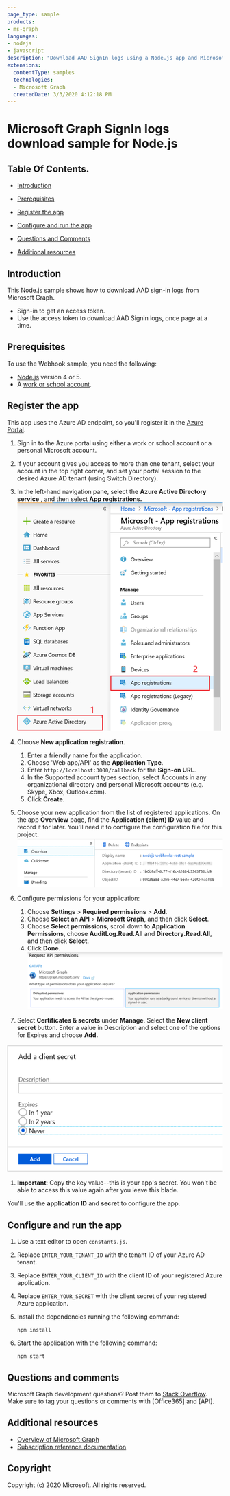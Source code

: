 ```yaml
---
page_type: sample 
products:
- ms-graph
languages:
- nodejs
- javascript
description: "Download AAD SignIn logs using a Node.js app and Microsoft Graph API's."
extensions:
  contentType: samples
  technologies:
  - Microsoft Graph
  createdDate: 3/3/2020 4:12:18 PM
---
```

# Microsoft Graph SignIn logs download sample for Node.js

## Table Of Contents. ##
* [Introduction](#introduction)

* [Prerequisites](#prerequisites)

* [Register the app](#Register-the-app)

* [Configure and run the app](#Configure-and-run-the-web-app)

* [Questions and Comments](#Questions-and-Comments)

* [Additional resources](#Additional-resources)


## Introduction
<a name="introduction"></a>

This Node.js sample shows how to download AAD sign-in logs from Microsoft Graph. 

- Sign-in to get an access token.
- Use the access token to download AAD Signin logs, once page at a time.


## Prerequisites
<a name="prerequisites"></a>

To use the Webhook sample, you need the following:

- [Node.js](https://nodejs.org/) version 4 or 5.
- A [work or school account](http://dev.office.com/devprogram).

## Register the app
<a name="Register-the-app"></a>

This app uses the Azure AD endpoint, so you'll register it in the [Azure Portal](https://ms.portal.azure.com/#blade/Microsoft_AAD_IAM/ApplicationsListBlade).

1. Sign in to the Azure portal using either a work or school account or a personal Microsoft account.
1. If your account gives you access to more than one tenant, select your account in the top right corner, and set your portal session to the desired Azure AD tenant (using Switch Directory).
1. In the left-hand navigation pane, select the **Azure Active Directory service** , and then select **App registrations.**
![](readme-images/registrations.png)

1. Choose **New application registration**.

    1. Enter a friendly name for the application.
    1. Choose 'Web app/API' as the **Application Type**.
    1. Enter `http://localhost:3000/callback` for the **Sign-on URL**.
    1. In the Supported account types section, select Accounts in any organizational directory and personal Microsoft accounts (e.g. Skype, Xbox, Outlook.com).
    1. Click **Create**.

1. Choose your new application from the list of registered applications.
On the app **Overview** page, find the **Application (client) ID** value and record it for later. You'll need it to configure the configuration file for this project. 
![](readme-images/client.png)
1. Configure permissions for your application:

    1. Choose **Settings** > **Required permissions** > **Add**.
    1. Choose **Select an API** > **Microsoft Graph**, and then click **Select**.
    1. Choose **Select permissions**, scroll down to **Application Permissions**, choose **AuditLog.Read.All** and **Directory.Read.All**, and then click **Select**.
    1. Click **Done**.
    ![](readme-images/permissions.png)

1. Select **Certificates & secrets** under **Manage**. Select the **New client secret** button. Enter a value in Description and select one of the options for Expires and choose **Add.**

![](readme-images/secrets.png)

1. **Important**: Copy the key value--this is your app's secret. You won't be able to access this value again after you leave this blade.

You'll use the **application ID** and **secret** to configure the app.

## Configure and run the app

1. Use a text editor to open `constants.js`.
1. Replace `ENTER_YOUR_TENANT_ID` with the tenant ID of your Azure AD tenant. 
1. Replace `ENTER_YOUR_CLIENT_ID` with the client ID of your registered Azure application.
1. Replace `ENTER_YOUR_SECRET` with the client secret of your registered Azure application.
1. Install the dependencies running the following command:

    ```Shell
    npm install
    ```

1. Start the application with the following command:

    ```Shell
    npm start
    ```
    
## Questions and comments

Microsoft Graph development questions? Post them to [Stack Overflow](http://stackoverflow.com/questions/tagged/microsoft-graph). Make sure to tag your questions or comments with [Office365] and [API].

## Additional resources

- [Overview of Microsoft Graph](http://graph.microsoft.io/)
- [Subscription reference documentation](https://graph.microsoft.io/en-us/docs/api-reference/beta/resources/subscription)

## Copyright

Copyright (c) 2020 Microsoft. All rights reserved.